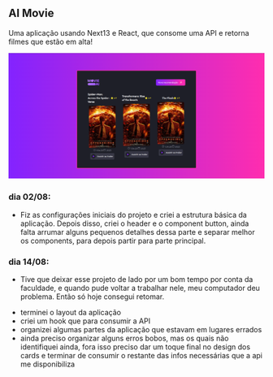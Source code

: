 ## AI Movie

Uma aplicação usando Next13 e React, que consome uma API e retorna filmes que estão em alta!

![foto mais recente](/public/assets/readmeimg.png)

### dia 02/08:
* Fiz as configurações iniciais do projeto e criei a estrutura básica da aplicação. Depois disso, criei o header e o component button, ainda falta arrumar alguns pequenos detalhes dessa parte e separar melhor os components, para depois partir para parte principal.

### dia 14/08:
* Tive que deixar esse projeto de lado por um bom tempo por conta da faculdade, e quando pude voltar a trabalhar nele, meu computador deu problema. Então só hoje consegui retomar. 
- terminei o layout da aplicação
- criei um hook que para consumir a API
- organizei algumas partes da aplicação que estavam em lugares errados 
- ainda preciso organizar alguns erros bobos, mas os quais não identifiquei ainda, fora isso preciso dar um toque final no design dos cards e terminar de consumir o restante das infos necessárias que a api me disponibiliza